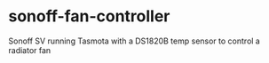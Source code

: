 # sonoff-fan-controller
Sonoff SV running Tasmota with a DS1820B temp sensor to control a radiator fan
